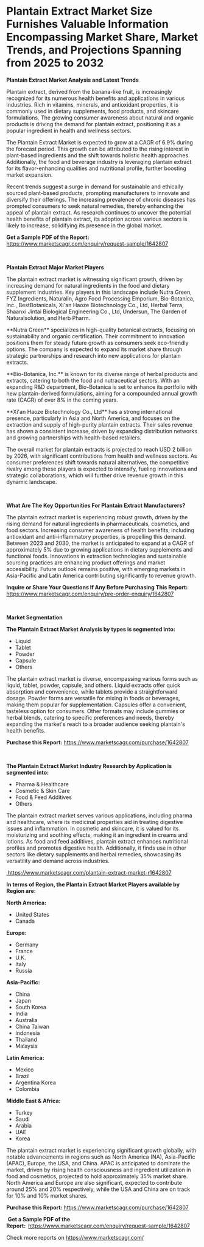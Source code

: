 <p><h1>Plantain Extract Market Size Furnishes Valuable Information Encompassing Market Share, Market Trends, and Projections Spanning from 2025 to 2032</h1></p><p><strong>Plantain Extract Market Analysis and Latest Trends</strong></p>
<p><p>Plantain extract, derived from the banana-like fruit, is increasingly recognized for its numerous health benefits and applications in various industries. Rich in vitamins, minerals, and antioxidant properties, it is commonly used in dietary supplements, food products, and skincare formulations. The growing consumer awareness about natural and organic products is driving the demand for plantain extract, positioning it as a popular ingredient in health and wellness sectors.</p><p>The Plantain Extract Market is expected to grow at a CAGR of 6.9% during the forecast period. This growth can be attributed to the rising interest in plant-based ingredients and the shift towards holistic health approaches. Additionally, the food and beverage industry is leveraging plantain extract for its flavor-enhancing qualities and nutritional profile, further boosting market expansion.</p><p>Recent trends suggest a surge in demand for sustainable and ethically sourced plant-based products, prompting manufacturers to innovate and diversify their offerings. The increasing prevalence of chronic diseases has prompted consumers to seek natural remedies, thereby enhancing the appeal of plantain extract. As research continues to uncover the potential health benefits of plantain extract, its adoption across various sectors is likely to increase, solidifying its presence in the global market.</p></p>
<p><strong>Get a Sample PDF of the Report:&nbsp;</strong> <a href="https://www.marketscagr.com/enquiry/request-sample/1642807?utm_campaign=2003&utm_medium=2&utm_source=Github&utm_content=ia&utm_term=30012025&utm_id=plantain-extract">https://www.marketscagr.com/enquiry/request-sample/1642807</a></p>
<p>&nbsp;</p>
<p><strong>Plantain Extract Major Market Players</strong></p>
<p><p>The plantain extract market is witnessing significant growth, driven by increasing demand for natural ingredients in the food and dietary supplement industries. Key players in this landscape include Nutra Green, FYZ Ingredients, Naturalin, Agro Food Processing Emporium, Bio-Botanica, Inc., BestBotanicals, Xi'an Haoze Biotechnology Co., Ltd, Herbal Terra, Shaanxi Jintai Biological Engineering Co., Ltd, Undersun, The Garden of Naturalsolution, and Herb Pharm.</p><p>**Nutra Green** specializes in high-quality botanical extracts, focusing on sustainability and organic certification. Their commitment to innovation positions them for steady future growth as consumers seek eco-friendly options. The company is expected to expand its market share through strategic partnerships and research into new applications for plantain extracts.</p><p>**Bio-Botanica, Inc.** is known for its diverse range of herbal products and extracts, catering to both the food and nutraceutical sectors. With an expanding R&D department, Bio-Botanica is set to enhance its portfolio with new plantain-derived formulations, aiming for a compounded annual growth rate (CAGR) of over 8% in the coming years.</p><p>**Xi'an Haoze Biotechnology Co., Ltd** has a strong international presence, particularly in Asia and North America, and focuses on the extraction and supply of high-purity plantain extracts. Their sales revenue has shown a consistent increase, driven by expanding distribution networks and growing partnerships with health-based retailers.</p><p>The overall market for plantain extracts is projected to reach USD 2 billion by 2026, with significant contributions from health and wellness sectors. As consumer preferences shift towards natural alternatives, the competitive rivalry among these players is expected to intensify, fueling innovations and strategic collaborations, which will further drive revenue growth in this dynamic landscape.</p></p>
<p>&nbsp;</p>
<p><strong>What Are The Key Opportunities For Plantain Extract Manufacturers?</strong></p>
<p><p>The plantain extract market is experiencing robust growth, driven by the rising demand for natural ingredients in pharmaceuticals, cosmetics, and food sectors. Increasing consumer awareness of health benefits, including antioxidant and anti-inflammatory properties, is propelling this demand. Between 2023 and 2030, the market is anticipated to expand at a CAGR of approximately 5% due to growing applications in dietary supplements and functional foods. Innovations in extraction technologies and sustainable sourcing practices are enhancing product offerings and market accessibility. Future outlook remains positive, with emerging markets in Asia-Pacific and Latin America contributing significantly to revenue growth.</p></p>
<p><strong>Inquire or Share Your Questions If Any Before Purchasing This Report:</strong> <a href="https://www.marketscagr.com/enquiry/pre-order-enquiry/1642807?utm_campaign=2003&utm_medium=2&utm_source=Github&utm_content=ia&utm_term=30012025&utm_id=plantain-extract">https://www.marketscagr.com/enquiry/pre-order-enquiry/1642807</a></p>
<p>&nbsp;</p>
<p><strong>Market Segmentation</strong></p>
<p><strong>The Plantain Extract Market Analysis by types is segmented into:</strong></p>
<p><ul><li>Liquid</li><li>Tablet</li><li>Powder</li><li>Capsule</li><li>Others</li></ul></p>
<p><p>The plantain extract market is diverse, encompassing various forms such as liquid, tablet, powder, capsule, and others. Liquid extracts offer quick absorption and convenience, while tablets provide a straightforward dosage. Powder forms are versatile for mixing in foods or beverages, making them popular for supplementation. Capsules offer a convenient, tasteless option for consumers. Other formats may include gummies or herbal blends, catering to specific preferences and needs, thereby expanding the market's reach to a broader audience seeking plantain's health benefits.</p></p>
<p><strong>Purchase this Report:&nbsp;</strong><a href="https://www.marketscagr.com/purchase/1642807?utm_campaign=2003&utm_medium=2&utm_source=Github&utm_content=ia&utm_term=30012025&utm_id=plantain-extract">https://www.marketscagr.com/purchase/1642807</a></p>
<p>&nbsp;</p>
<p><strong>The Plantain Extract Market Industry Research by Application is segmented into:</strong></p>
<p><ul><li>Pharma & Healthcare</li><li>Cosmetic & Skin Care</li><li>Food & Feed Additives</li><li>Others</li></ul></p>
<p><p>The plantain extract market serves various applications, including pharma and healthcare, where its medicinal properties aid in treating digestive issues and inflammation. In cosmetic and skincare, it is valued for its moisturizing and soothing effects, making it an ingredient in creams and lotions. As food and feed additives, plantain extract enhances nutritional profiles and promotes digestive health. Additionally, it finds use in other sectors like dietary supplements and herbal remedies, showcasing its versatility and demand across industries.</p></p>
<p><a href="https://www.marketscagr.com/plantain-extract-market-r1642807?utm_campaign=2003&utm_medium=2&utm_source=Github&utm_content=ia&utm_term=30012025&utm_id=plantain-extract">&nbsp;https://www.marketscagr.com/plantain-extract-market-r1642807</a></p>
<p><strong>In terms of Region, the Plantain Extract Market Players available by Region are:</strong></p>
<p>
    <p> <strong> North America: </strong>
        <ul>
            <li>United States</li>
            <li>Canada</li>
        </ul>
        </p> 
    <p> <strong> Europe: </strong>
        <ul>
            <li>Germany</li>
            <li>France</li>
            <li>U.K.</li>
            <li>Italy</li>
            <li>Russia</li>
        </ul>
        </p> 
    <p> <strong> Asia-Pacific: </strong>
        <ul>
            <li>China</li>
            <li>Japan</li>
            <li>South Korea</li>
            <li>India</li>
            <li>Australia</li>
            <li>China Taiwan</li>
            <li>Indonesia</li>
            <li>Thailand</li>
            <li>Malaysia</li>
        </ul>
        </p> 
    <p> <strong> Latin America: </strong>
        <ul>
            <li>Mexico</li>
            <li>Brazil</li>
            <li>Argentina Korea</li>
            <li>Colombia</li>
        </ul>
        </p> 
    <p> <strong> Middle East & Africa: </strong>
        <ul>
            <li>Turkey</li>
            <li>Saudi</li>
            <li>Arabia</li>
            <li>UAE</li>
            <li>Korea</li>
        </ul>
    </p>
    </p>
<p><p>The plantain extract market is experiencing significant growth globally, with notable advancements in regions such as North America (NA), Asia-Pacific (APAC), Europe, the USA, and China. APAC is anticipated to dominate the market, driven by rising health consciousness and ingredient utilization in food and cosmetics, projected to hold approximately 35% market share. North America and Europe are also significant, expected to contribute around 25% and 20% respectively, while the USA and China are on track for 10% and 10% market shares.</p></p>
<p><strong>Purchase this Report: </strong><a href="https://www.marketscagr.com/purchase/1642807?utm_campaign=2003&utm_medium=2&utm_source=Github&utm_content=ia&utm_term=30012025&utm_id=plantain-extract">https://www.marketscagr.com/purchase/1642807</a></p>
<p>&nbsp;<strong>Get a Sample PDF of the Report:&nbsp;&nbsp;</strong><a href="https://www.marketscagr.com/enquiry/request-sample/1642807?utm_campaign=2003&utm_medium=2&utm_source=Github&utm_content=ia&utm_term=30012025&utm_id=plantain-extract">https://www.marketscagr.com/enquiry/request-sample/1642807</a></p>
<p><strong></strong></p>
<p>Check more reports on <a href="https://www.marketscagr.com/?utm_campaign=2003&utm_medium=2&utm_source=Github&utm_content=ia&utm_term=30012025&utm_id=plantain-extract">https://www.marketscagr.com/</a></p>